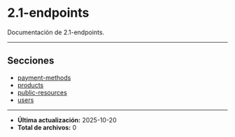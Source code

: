 # 2.1-endpoints

Documentación de 2.1-endpoints.

---

## Secciones

- [payment-methods](./payment-methods/README.md)
- [products](./products/README.md)
- [public-resources](./public-resources/README.md)
- [users](./users/README.md)

---

- **Última actualización:** 2025-10-20  
- **Total de archivos:** 0
